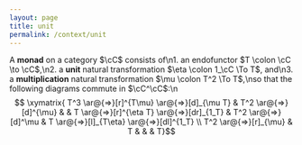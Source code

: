 ```yaml
---
layout: page
title: unit
permalink: /context/unit
---
```

A **monad** on a category $\cC$ consists of\n1. an endofunctor $T \colon \cC \to \cC$,\n2. a **unit** natural transformation $\eta \colon 1_\cC \To T$, and\n3. a **multiplication** natural transformation $\mu \colon T^2 \To T$,\nso that the following diagrams commute in $\cC^\cC$:\n$$ \xymatrix{ T^3 \ar@{=>}[r]^{T\mu} \ar@{=>}[d]_{\mu T} & T^2 \ar@{=>}[d]^{\mu} & & T \ar@{=>}[r]^{\eta T} \ar@{=>}[dr]_{1_T} & T^2 \ar@{=>}[d]^\mu & T \ar@{=>}[l]_{T\eta} \ar@{=>}[dl]^{1_T} \\ T^2 \ar@{=>}[r]_{\mu} & T & & & T}$$
